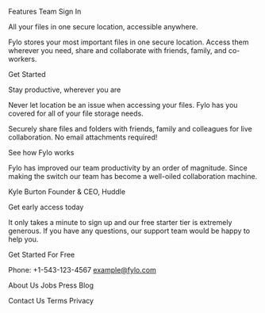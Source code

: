 Features
Team
Sign In

All your files in one secure location, accessible anywhere.

Fylo stores your most important files in one secure location. Access them wherever you need, share and collaborate with friends,
family, and co-workers.

Get Started

Stay productive, wherever you are

Never let location be an issue when accessing your files. Fylo has you covered for all of your file storage needs.

Securely share files and folders with friends, family and colleagues for live collaboration. No email attachments required!

See how Fylo works

Fylo has improved our team productivity by an order of magnitude. Since making the switch our team has become a well-oiled collaboration machine.

Kyle Burton
Founder & CEO, Huddle

Get early access today

It only takes a minute to sign up and our free starter tier is extremely generous. If you have any questions, our support team would be happy to help you.

Get Started For Free

Phone: +1-543-123-4567
example@fylo.com

About Us
Jobs
Press
Blog

Contact Us
Terms
Privacy
